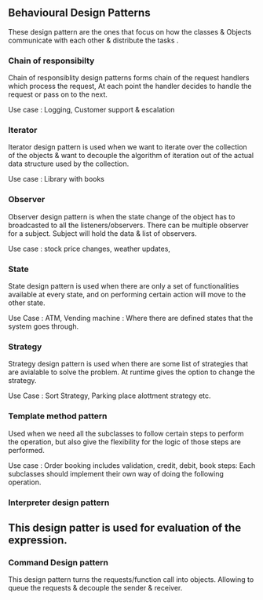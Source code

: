## Behavioural Design Patterns

These design pattern are the ones that focus on how the classes & Objects communicate with each other & distribute the tasks .


### Chain of responsibilty

Chain of responsiblity design patterns forms chain of the request handlers which process the request,
At each point the handler decides to handle the request or pass on to the next.

Use case : Logging, Customer support & escalation

### Iterator

Iterator design pattern is used when we want to iterate over the collection of the objects & want to decouple the algorithm of iteration out of the actual data structure used by the collection.

Use case : Library with books

### Observer

Observer design pattern is when the state change of the object has to broadcasted to all the listeners/observers.
There can be multiple observer for a subject. 
Subject will hold the data & list of observers.

Use case : stock price changes, weather updates,

### State

State design pattern is used when there are only a set of functionalities available at every state, and on performing certain action will move to the other state.

Use Case : ATM, Vending machine : Where there are defined states that the system goes through.

### Strategy 

Strategy design pattern is used when there are some list of strategies that are avialable to solve the problem. At runtime gives the option to change the strategy.

Use Case : Sort Strategy, Parking place alottment strategy etc.

### Template method pattern

Used when we need all the subclasses to follow certain steps to perform the operation, but also give the flexibility for the logic of those steps are performed.

Use case : Order booking includes validation, credit, debit, book steps: Each subclasses should implement their own way of doing the following operation.

### Interpreter design pattern

This design patter is used for evaluation of the expression. 
----------------------------------------------------------------------------------------------
### Command Design pattern

This design pattern turns the requests/function call into objects. Allowing to queue the requests & decouple the sender & receiver.